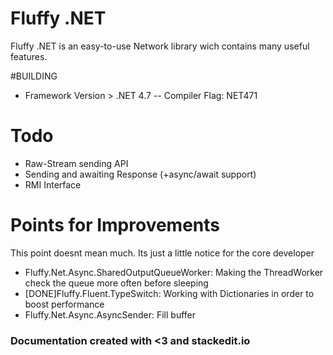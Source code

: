 # Fluffy .NET

Fluffy .NET is an easy-to-use Network library wich contains many useful features.

#BUILDING

- Framework Version > .NET 4.7
-- Compiler Flag: NET471

# Todo
- Raw-Stream sending API
- Sending and awaiting Response (+async/await support)
- RMI Interface

# Points for Improvements
This point doesnt mean much. Its just a little notice for the core developer
- Fluffy.Net.Async.SharedOutputQueueWorker: Making the ThreadWorker check the queue more often before sleeping
- [DONE]Fluffy.Fluent.TypeSwitch: Working with Dictionaries in order to boost performance 
- Fluffy.Net.Async.AsyncSender: Fill buffer

### Documentation created with <3 and stackedit.io
